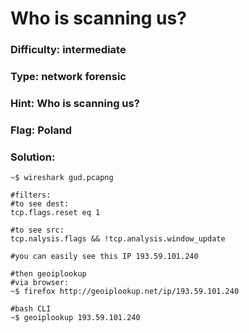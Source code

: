 # Who is scanning us?

### Difficulty: intermediate 

### Type: network forensic

### Hint: Who is scanning us?

### Flag: Poland 

### Solution:

    ~$ wireshark gud.pcapng

    #filters:
    #to see dest:
    tcp.flags.reset eq 1

    #to see src:
    tcp.nalysis.flags && !tcp.analysis.window_update

    #you can easily see this IP 193.59.101.240 
    
    #then geoiplookup
    #via browser:
    ~$ firefox http://geoiplookup.net/ip/193.59.101.240 

    #bash CLI
    ~$ geoiplookup 193.59.101.240 
